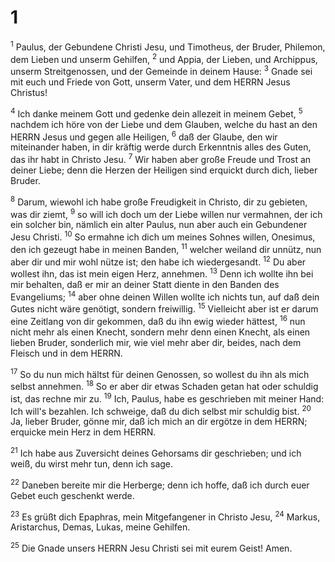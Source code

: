 # 1 
<sup>1</sup> Paulus, der Gebundene Christi Jesu, und Timotheus, der Bruder, Philemon, dem Lieben und unserm Gehilfen, <sup>2</sup> und Appia, der Lieben, und Archippus, unserm Streitgenossen, und der Gemeinde in deinem Hause: <sup>3</sup> Gnade sei mit euch und Friede von Gott, unserm Vater, und dem HERRN Jesus Christus! 

<sup>4</sup> Ich danke meinem Gott und gedenke dein allezeit in meinem Gebet, <sup>5</sup> nachdem ich höre von der Liebe und dem Glauben, welche du hast an den HERRN Jesus und gegen alle Heiligen, <sup>6</sup> daß der Glaube, den wir miteinander haben, in dir kräftig werde durch Erkenntnis alles des Guten, das ihr habt in Christo Jesu. <sup>7</sup> Wir haben aber große Freude und Trost an deiner Liebe; denn die Herzen der Heiligen sind erquickt durch dich, lieber Bruder. 

<sup>8</sup> Darum, wiewohl ich habe große Freudigkeit in Christo, dir zu gebieten, was dir ziemt, <sup>9</sup> so will ich doch um der Liebe willen nur vermahnen, der ich ein solcher bin, nämlich ein alter Paulus, nun aber auch ein Gebundener Jesu Christi. <sup>10</sup> So ermahne ich dich um meines Sohnes willen, Onesimus, den ich gezeugt habe in meinen Banden, <sup>11</sup> welcher weiland dir unnütz, nun aber dir und mir wohl nütze ist; den habe ich wiedergesandt. <sup>12</sup> Du aber wollest ihn, das ist mein eigen Herz, annehmen. <sup>13</sup> Denn ich wollte ihn bei mir behalten, daß er mir an deiner Statt diente in den Banden des Evangeliums; <sup>14</sup> aber ohne deinen Willen wollte ich nichts tun, auf daß dein Gutes nicht wäre genötigt, sondern freiwillig. <sup>15</sup> Vielleicht aber ist er darum eine Zeitlang von dir gekommen, daß du ihn ewig wieder hättest, <sup>16</sup> nun nicht mehr als einen Knecht, sondern mehr denn einen Knecht, als einen lieben Bruder, sonderlich mir, wie viel mehr aber dir, beides, nach dem Fleisch und in dem HERRN. 

<sup>17</sup> So du nun mich hältst für deinen Genossen, so wollest du ihn als mich selbst annehmen. <sup>18</sup> So er aber dir etwas Schaden getan hat oder schuldig ist, das rechne mir zu. <sup>19</sup> Ich, Paulus, habe es geschrieben mit meiner Hand: Ich will's bezahlen. Ich schweige, daß du dich selbst mir schuldig bist. <sup>20</sup> Ja, lieber Bruder, gönne mir, daß ich mich an dir ergötze in dem HERRN; erquicke mein Herz in dem HERRN. 

<sup>21</sup> Ich habe aus Zuversicht deines Gehorsams dir geschrieben; und ich weiß, du wirst mehr tun, denn ich sage. 

<sup>22</sup> Daneben bereite mir die Herberge; denn ich hoffe, daß ich durch euer Gebet euch geschenkt werde. 

<sup>23</sup> Es grüßt dich Epaphras, mein Mitgefangener in Christo Jesu, <sup>24</sup> Markus, Aristarchus, Demas, Lukas, meine Gehilfen. 

<sup>25</sup> Die Gnade unsers HERRN Jesu Christi sei mit eurem Geist! Amen. 